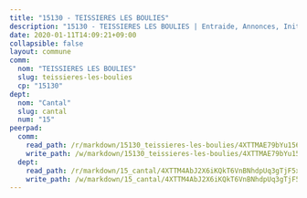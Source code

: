 ```yaml
---
title: "15130 - TEISSIERES LES BOULIES"
description: "15130 - TEISSIERES LES BOULIES | Entraide, Annonces, Initiatives"
date: 2020-01-11T14:09:21+09:00
collapsible: false
layout: commune
comm:
  nom: "TEISSIERES LES BOULIES"
  slug: teissieres-les-boulies
  cp: "15130"
dept:
  nom: "Cantal"
  slug: cantal
  num: "15"
peerpad:
  comm:
    read_path: /r/markdown/15130_teissieres-les-boulies/4XTTMAE79bYu156Lg89UHakfz1MJQg6Ei5UECJesAA7Pqh1ju
    write_path: /w/markdown/15130_teissieres-les-boulies/4XTTMAE79bYu156Lg89UHakfz1MJQg6Ei5UECJesAA7Pqh1ju-K3TgUeLmVjQMcosW3qwqdrxnvxKETdD6JaFm6D2yf9nbRP1RXDXw6CwbfqAeiC2KnJfhbAo8yUuajANkeHLvAdwMr5pVQy3TgXCo9zWn7JmD8wNVvpXt488Kc6sX7BMC3f2QF89m
  dept:
    read_path: /r/markdown/15_cantal/4XTTM4AbJ2X6iKQkT6VnBNhdpUq3gTjF5xvzeLXgyMbip7oZi
    write_path: /w/markdown/15_cantal/4XTTM4AbJ2X6iKQkT6VnBNhdpUq3gTjF5xvzeLXgyMbip7oZi-K3TgUzLxcVoV3Spfk4WRRT7ns4FZHP5DRn3T5Xt1HAMNkCgdMWpswwmyZFy1f4TzqjHqM6bwRLmH4WDVWsNZdM34scPnnmiNG41mKcAmEspoSpDYQr7FHqoFAfy15CJrkSEmsoqS
---
```


